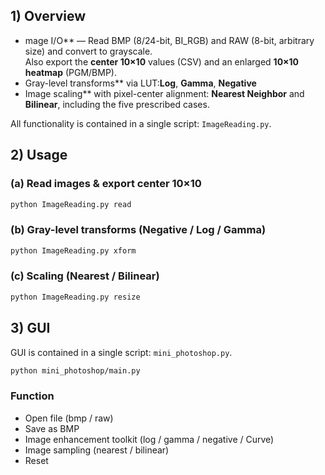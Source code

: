 ## 1) Overview
- mage I/O** — Read BMP (8/24-bit, BI_RGB) and RAW (8-bit, arbitrary size) and convert to grayscale.  
  Also export the **center 10×10** values (CSV) and an enlarged **10×10 heatmap** (PGM/BMP).
- Gray-level transforms** via LUT:**Log**, **Gamma**, **Negative**
- Image scaling** with pixel-center alignment: **Nearest Neighbor** and **Bilinear**, including the five prescribed cases.
  
All functionality is contained in a single script: `ImageReading.py`.

## 2) Usage

### (a) Read images & export center 10×10
```bash
python ImageReading.py read
```

### (b) Gray-level transforms (Negative / Log / Gamma)
```bash
python ImageReading.py xform
```

### (c) Scaling (Nearest / Bilinear)
```bash
python ImageReading.py resize
```

## 3) GUI

GUI is contained in a single script: `mini_photoshop.py`.

```bash
python mini_photoshop/main.py
```
### Function
- Open file (bmp / raw)
- Save as BMP
- Image enhancement toolkit (log / gamma / negative / Curve)
- Image sampling (nearest / bilinear)
- Reset
